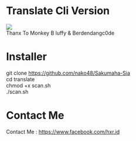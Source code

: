 # Translate Cli Version
<a href="https://asciinema.org/a/yalowh0nYDdmiUMGCMSkCzdiY" target="_blank"><img src="https://asciinema.org/a/yalowh0nYDdmiUMGCMSkCzdiY.png" /></a>
</br>
Thanx To Monkey B luffy & Berdendangc0de
</br>
# Installer
git clone https://github.com/nako48/Sakumaha-Sia
</br>
cd translate
</br>
chmod +x scan.sh
</br>
./scan.sh
</br>
# Contact Me
Contact Me : https://www.facebook.com/hxr.id

